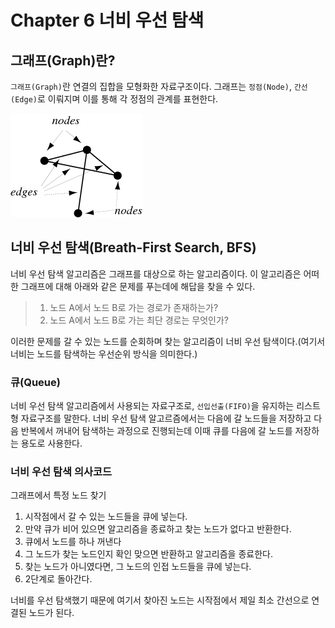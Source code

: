 # Chapter 6 너비 우선 탐색
## 그래프(Graph)란?
`그래프(Graph)`란 연결의 집합을 모형화한 자료구조이다. 그래프는 `정점(Node)`, `간선(Edge)`로 이뤄지며 이를 통해 각 정점의 관계를 표현한다.

![graph image](img/graph.png)

## 너비 우선 탐색(Breath-First Search, BFS)
너비 우선 탐색 알고리즘은 그래프를 대상으로 하는 알고리즘이다. 이 알고리즘은 어떠한 그래프에 대해 아래와 같은 문제를 푸는데에 해답을 찾을 수 있다.
> 1. 노드 A에서 노드 B로 가는 경로가 존재하는가?
> 2. 노드 A에서 노드 B로 가는 최단 경로는 무엇인가?

이러한 문제를 갈 수 있는 노드를 순회하며 찾는 알고리즘이 너비 우선 탐색이다.(여기서 너비는 노드를 탐색하는 우선순위 방식을 의미한다.) 

### 큐(Queue)
너비 우선 탐색 알고리즘에서 사용되는 자료구조로, `선입선출(FIFO)`을 유지하는 리스트형 자료구조를 말한다.
너비 우선 탐색 알고르즘에서는 다음에 갈 노드들을 저장하고 다음 반복에서 꺼내어 탐색하는 과정으로 진행되는데 이때 큐를 다음에 갈 노드를 저장하는 용도로 사용한다.

### 너비 우선 탐색 의사코드
그래프에서 특정 노드 찾기
1. 시작점에서 갈 수 있는 노드들을 큐에 넣는다.
2. 만약 큐가 비어 있으면 알고리즘을 종료하고 찾는 노드가 없다고 반환한다.
3. 큐에서 노드를 하나 꺼낸다 
4. 그 노드가 찾는 노드인지 확인 맞으면 반환하고 알고리즘을 종료한다.
5. 찾는 노드가 아니였다면, 그 노드의 인접 노드들을 큐에 넣는다.
6. 2단계로 돌아간다.

너비를 우선 탐색했기 때문에 여기서 찾아진 노드는 시작점에서 제일 최소 간선으로 연결된 노드가 된다.